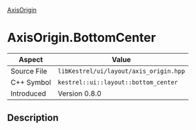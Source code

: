 [AxisOrigin](index)
# AxisOrigin.BottomCenter
| Aspect | Value |
| --- | --- |
| Source File | `libKestrel/ui/layout/axis_origin.hpp` |
| C++ Symbol | `kestrel::ui::layout::bottom_center` |
| Introduced | Version 0.8.0 |
## Description

